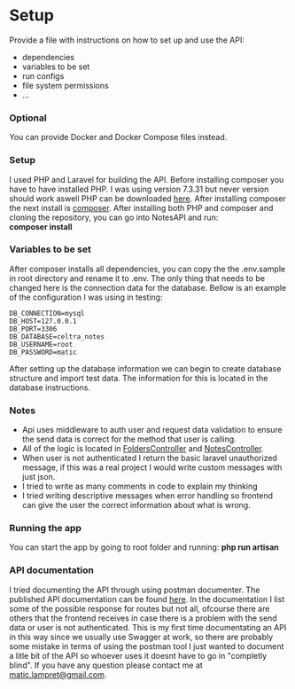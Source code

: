 # Setup

Provide a file with instructions on how to set up and use the API:
* dependencies
* variables to be set
* run configs
* file system permissions
* ...

### Optional
You can provide Docker and Docker Compose files instead.

### Setup
I used PHP and Laravel for building the API.
Before installing composer you have to have installed PHP. I was using version 7.3.31 but never version should work aswell PHP can be downloaded [here](https://www.php.net/downloads.php "Download PHP"). After installing composer the next install is [composer](https://getcomposer.org/doc/00-intro.md "Download PHP"). After installing both PHP and composer and cloning the repository, you can go into NotesAPI and run: <br><strong>composer install </strong>

### Variables to be set
After composer installs all dependencies, you can copy the the .env.sample in root directory and rename it to .env. The only thing that needs to be changed here is the connection data for the database. Bellow is an example of the configuration I was using in testing:
```
DB_CONNECTION=mysql
DB_HOST=127.0.0.1
DB_PORT=3306
DB_DATABASE=celtra_notes
DB_USERNAME=root
DB_PASSWORD=matic
```
After setting up the database information we can begin to create database structure and import test data. The information for this is located in the database instructions.

### Notes
* Api uses middleware to auth user and request data validation to ensure the send data is correct for the method that user is calling.
* All of the logic is located in [FoldersController](/NotesAPI/app/Http/Controllers/FoldersController.php) and [NotesController](/NotesAPI/app/Http/Controllers/NotesController.php).
* When user is not authenticated I return the basic laravel unauthorized message, if this was a real project I would write custom messages with just json.
* I  tried to write as many comments in code to explain my thinking 
* I tried writing descriptive messages when error handling so frontend can give the user the correct information about what is wrong.



### Running the app
You can start the app by going to root folder and running:  <strong> php run artisan </strong>

### API documentation
I tried documenting the API through using postman documenter. The published API documentation can be found [here](https://documenter.getpostman.com/view/22477830/UzdzSQAx "API documentatition"). In the documentation I list some of the possible response for routes but not all, ofcourse there are others that the frontend receives in case there is a problem with the send data or user is not authenticated. This is my first time documentating an API in this way since we usually use Swagger at work, so there are probably some mistake in terms of using the postman tool I just wanted to document a litle bit of the API so whoever uses it doesnt have to go in "completly blind". If you have any question please contact me at matic.lampret@gmail.com.

  